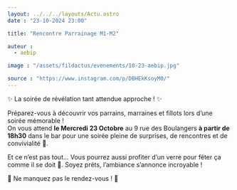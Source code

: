 ```yaml
---
layout: ../../../layouts/Actu.astro
date : "23-10-2024 23:00"

title: "Rencontre Parrainage M1-M2"

auteur :
  - aebip

image : "/assets/fildactus/evenements/10-23-aebip.jpg"

source : "https://www.instagram.com/p/DBHEkKsoyM0/"
---
```


✨ La soirée de révélation tant attendue approche ! ✨

Préparez-vous à découvrir vos parrains, marraines et fillots lors d’une soirée mémorable !  
On vous attend __le Mercredi 23 Octobre__ au 9 rue des Boulangers __à partir de 18h30__ dans le bar pour une soirée pleine de surprises, de rencontres et de convivialité 🎉.

Et ce n’est pas tout... Vous pourrez aussi profiter d’un verre pour fêter ça comme il se doit 🥂. Soyez prêts, l’ambiance s’annonce incroyable !

🔔 Ne manquez pas le rendez-vous ! 🔔